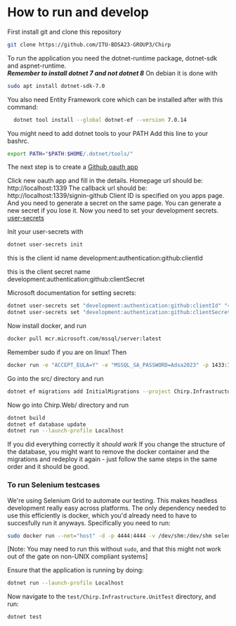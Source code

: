 # How to run and develop
First install git and clone this repository
```bash
git clone https://github.com/ITU-BDSA23-GROUP3/Chirp
```

To run the application you need the dotnet-runtime package, dotnet-sdk and aspnet-runtime. \
***Remember to install dotnet 7 and not dotnet 8***
On debian it is done with 
```bash
sudo apt install dotnet-sdk-7.0
```
You also need Entity Framework core which can be installed after with this command:
```bash
  dotnet tool install --global dotnet-ef --version 7.0.14
```
You might need to add dotnet tools to your PATH
Add this line to your bashrc.
```bash
export PATH="$PATH:$HOME/.dotnet/tools/"
```

The next step is to create a [Github oauth app](https://github.com/settings/developers)

Click new oauth app and fill in the details. 
Homepage url should be: http://localhost:1339
The callback url should be: http://localhost:1339/signin-github
Client ID is specified on you apps page. And you need to generate a secret on the same page.
You can generate a new secret if you lose it.
Now you need to set your development secrets. 
[user-secrets](https://learn.microsoft.com/en-us/aspnet/core/security/app-secrets?view=aspnetcore-8.0&tabs=linux)

Init your user-secrets with
```bash
dotnet user-secrets init
```

this is the client id name
development:authentication:github:clientId 

this is the client secret name
development:authentication:github:clientSecret

Microsoft documentation for setting secrets:
```bash
dotnet user-secrets set "development:authentication:github:clientId" "<client id>"
dotnet user-secrets set "development:authentication:github:clientSecret" "<secret id>"
```

Now install docker, and run 
```bash
docker pull mcr.microsoft.com/mssql/server:latest
```
Remember sudo if you are on linux!
Then

```bash
docker run -e "ACCEPT_EULA=Y" -e "MSSQL_SA_PASSWORD=Adsa2023" -p 1433:1433  --name sqlpreview --hostname sqlpreview -d mcr.microsoft.com/mssql/server:2022-latest
```

Go into the src/ directory and run
```bash
dotnet ef migrations add InitialMigrations --project Chirp.Infrastructure/ --startup-project Chirp.Web/
```

Now go into Chirp.Web/ directory and run
```bash
dotnet build
dotnet ef database update
dotnet run --launch-profile Localhost
```

If you did everything correctly it *should work*
If you change the structure of the database, you might want to remove the docker container and the migrations and redeploy it again - just follow the same steps in the same order and it should be good.

### To run Selenium testcases
We're using Selenium Grid to automate our testing. This makes headless development really easy across platforms. The only dependency needed to use this efficiently is docker, which you'd already need to have to succesfully run it anyways. Specifically you need to run:
```bash
sudo docker run --net="host" -d -p 4444:4444 -v /dev/shm:/dev/shm selenium/standalone-chrome
```
[Note: You may need to run this without `sudo`, and that this might not work out of the gate on non-UNIX compliant systems]

Ensure that the application is running by doing:
```bash
dotnet run --launch-profile Localhost
```

Now navigate to the `test/Chirp.Infrastructure.UnitTest` directory, and run:
```bash
dotnet test
```

